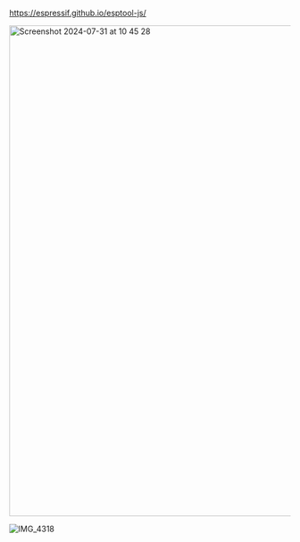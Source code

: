 https://espressif.github.io/esptool-js/

<img width="878" alt="Screenshot 2024-07-31 at 10 45 28" src="https://github.com/user-attachments/assets/07cf97db-27f1-4080-9f83-eb8b92392c3e">

![IMG_4318](https://github.com/user-attachments/assets/33d151fd-b5e4-439d-869c-9603b4adcb06)
